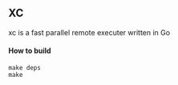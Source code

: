 ## XC

xc is a fast parallel remote executer written in Go

#### How to build

```
make deps
make
```
